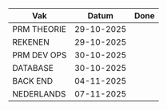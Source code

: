 | Vak         | Datum      | Done |
| ----------- | ---------- | ---- |
| PRM THEORIE | 29-10-2025 |      |
| REKENEN     | 29-10-2025 |      |
| PRM DEV OPS | 30-10-2025 |      |
| DATABASE    | 30-10-2025 |      |
| BACK END    | 04-11-2025 |      |
| NEDERLANDS  | 07-11-2025 |      |
